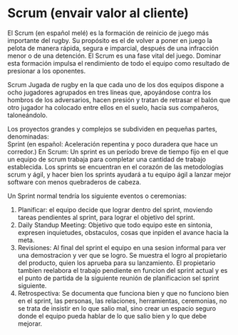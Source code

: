 # Scrum (envair valor al cliente)

El Scrum (en español melé) es la formación de reinicio de juego más importante del rugby. 
Su propósito es el de volver a poner en juego la pelota de manera rápida, segura e imparcial, 
después de una infracción menor o de una detención. El Scrum es una fase vital del juego. 
Dominar esta formación impulsa el rendimiento de todo el equipo como resultado de presionar a los oponentes.

Scrum Jugada de rugby en la que cada uno de los dos equipos dispone 
a ocho jugadores agrupados en tres líneas que, apoyándose contra los hombros de los adversarios, 
hacen presión y tratan de retrasar el balón que otro jugador ha colocado entre ellos en el suelo, 
hacia sus compañeros, taloneándolo. 

Los proyectos grandes y complejos se subdividen en pequeñas partes, denominadas:  
Sprint (en español: Aceleración repentina y poco duradera que hace un corredor.)
En Scrum: Un sprint es un período breve de tiempo fijo en el que un equipo de scrum trabaja para completar 
una cantidad de trabajo establecida. Los sprints se encuentran en el corazón de las metodologías scrum y ágil, 
y hacer bien los sprints ayudará a tu equipo ágil a lanzar mejor software con menos quebraderos de cabeza.

Un Sprint normal tendría los siguiente eventos o ceremonias:

1. Planificar: el equipo decide que lograr dentro del sprint, moviendo tareas pendientes al sprint, para lograr el objetivo del sprint.
2. Daily Standup Meeting: Objetivo que todo equipo este en sintonia, expresen inquietudes, obstaculos, cosas que inpiden el avance hacia la meta.
3. Revisiones: Al final del sprint el equipo en una sesion informal para ver una demostracion y ver que se logro. Se muestra el logro al propietario del producto, quien los aprueba para su lanzamiento. El propietario tambien reelabora el trabajo pendiente en funcion del sprint actual y es el punto de partida de la siguiente reunión de planificacion sel sprint siguiente.
4. Retrospectiva: Se documenta que funciona bien y que no funciono bien en el sprint, las personas, las relaciones, herramientas, ceremonias, no se trata de insistir en lo que salio mal, sino crear un espacio seguro donde el equipo pueda hablar de lo que salio bien y lo que debe mejorar.
